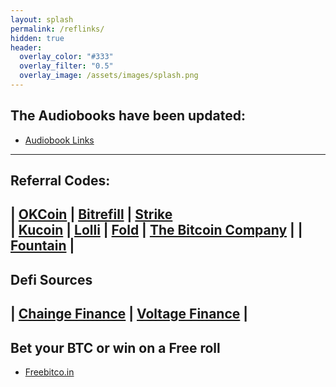 ```yaml
---
layout: splash
permalink: /reflinks/
hidden: true
header:
  overlay_color: "#333"
  overlay_filter: "0.5"
  overlay_image: /assets/images/splash.png
---
```



## The Audiobooks have been updated:
* [Audiobook Links](https://drive.google.com/drive/folders/1IO_qq0lxEHqI34tqo_C67-BnKOmdZxy9?usp=sharing) 
---

## Referral Codes:

| [OKCoin](https://www.okcoin.com/join?channelId=600185107) | [Bitrefill](https://www.bitrefill.com/signup?code=n5xyku9x) | [Strike](https://invite.strike.me/SF73DO)			
| [Kucoin](https://www.kucoin.com/r/rf/rJ61V7W) | [Lolli](https://www.lolli.com/share/GXfhzaGNRd) | [Fold](https://use.foldapp.com/r/HLHWPHMN) | [The Bitcoin Company](https://links.thebitcoincompany.com/K7a5) |
| [Fountain](https://fountain.fm/refer/Alumbrados3579-1566fb1cd3) |
---

## Defi Sources
| [Chainge Finance](https://hub.chainge.finance/) |  [Voltage Finance](https://get.fuse.cash/mrxn/3ekmthg0) |
---

## Bet your BTC or win on a Free roll
- [Freebitco.in](https://freebitco.in/?r=41733425) 
